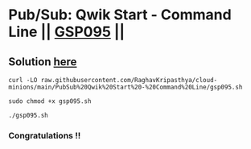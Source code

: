 # Pub/Sub: Qwik Start - Command Line || [GSP095](https://www.cloudskillsboost.google/focuses/925?parent=catalog) ||

## Solution [here]()

```
curl -LO raw.githubusercontent.com/RaghavKripasthya/cloud-minions/main/PubSub%20Qwik%20Start%20-%20Command%20Line/gsp095.sh

sudo chmod +x gsp095.sh

./gsp095.sh
```

### Congratulations !!
